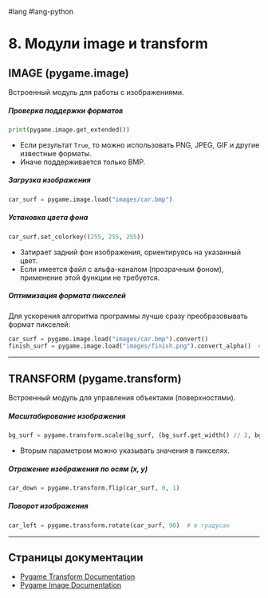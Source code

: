 #lang #lang-python 

# 8. Модули image и transform

## IMAGE (pygame.image)

Встроенный модуль для работы с изображениями.

##### Проверка поддержки форматов
```python
print(pygame.image.get_extended())
```
- Если результат `True`, то можно использовать PNG, JPEG, GIF и другие известные форматы.
- Иначе поддерживается только BMP.

##### Загрузка изображения
```python
car_surf = pygame.image.load("images/car.bmp")
```

##### Установка цвета фона
```python
car_surf.set_colorkey((255, 255, 255))
```
- Затирает задний фон изображения, ориентируясь на указанный цвет.
- Если имеется файл с альфа-каналом (прозрачным фоном), применение этой функции не требуется.

##### Оптимизация формата пикселей
Для ускорения алгоритма программы лучше сразу преобразовывать формат пикселей:
```python
car_surf = pygame.image.load("images/car.bmp").convert()
finish_surf = pygame.image.load("images/finish.png").convert_alpha()  # для изображений с альфа-каналом
```

---

## TRANSFORM (pygame.transform)

Встроенный модуль для управления объектами (поверхностями).

##### Масштабирование изображения
```python
bg_surf = pygame.transform.scale(bg_surf, (bg_surf.get_width() // 3, bg_surf.get_height() // 3))
```
- Вторым параметром можно указывать значения в пикселях.

##### Отражение изображения по осям (x, y)
```python
car_down = pygame.transform.flip(car_surf, 0, 1)
```

##### Поворот изображения
```python
car_left = pygame.transform.rotate(car_surf, 90)  # в градусах
```

---

## Страницы документации
- [Pygame Transform Documentation](https://www.pygame.org/docs/ref/transform.html)
- [Pygame Image Documentation](https://www.pygame.org/docs/ref/image.html)
